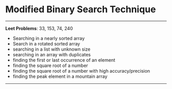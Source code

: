 # Modified Binary Search Technique



---

**Leet Problems**: 33, 153, 74, 240

- Searching in a nearly sorted array
- Search in a rotated sorted array
- searching in a list with unknown size
- searching in an array with duplicates
- finding the first or last occurrence of an element
- finding the square root of a number
- finding the square root of a number with high accuracy/precision
- finding the peak element in a mountain array

---



